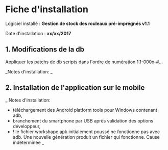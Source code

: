 # Fiche d'installation

Logiciel installé : __Gestion de stock des rouleaux pré-imprégnés v1.1__

Date d'installation : __xx/xx/2017__

## 1. Modifications de la db

Appliquer les patchs de db scripts dans l'ordre de numération 1.1-000x-#...

_Notes d'installation:
_

## 2. Installation de l'application sur le mobile

_
Notes d'installation:
- téléchargement des Android platform tools pour Windows contenant adb,
- branchement du smartphone par USB après validation des options développeur,
- ! le fichier workshape.apk initialement poussé ne fonctionne pas avec adb. Une nouvelle génération produit un fichier qui fonctionne. Cause indéterminée
_
